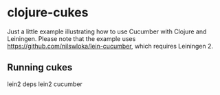 # clojure-cukes

Just a little example illustrating how to use Cucumber with Clojure and Leiningen. Please note that the example uses https://github.com/nilswloka/lein-cucumber, which requires Leiningen 2.

## Running cukes

lein2 deps
lein2 cucumber
